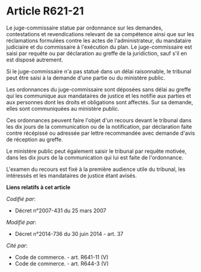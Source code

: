 # Article R621-21

Le juge-commissaire statue par ordonnance sur les demandes, contestations et revendications relevant de sa compétence ainsi
que sur les réclamations formulées contre les actes de l'administrateur, du mandataire judiciaire et du commissaire à
l'exécution du plan. Le juge-commissaire est saisi par requête ou par déclaration au greffe de la juridiction, sauf s'il en
est disposé autrement.

Si le juge-commissaire n'a pas statué dans un délai raisonnable, le tribunal peut être saisi à la demande d'une partie ou du
ministère public.

Les ordonnances du juge-commissaire sont déposées sans délai au greffe qui les communique aux mandataires de justice et les
notifie aux parties et aux personnes dont les droits et obligations sont affectés. Sur sa demande, elles sont communiquées au
ministère public.

Ces ordonnances peuvent faire l'objet d'un recours devant le tribunal dans les dix jours de la communication ou de la
notification, par déclaration faite contre récépissé ou adressée par lettre recommandée avec demande d'avis de réception au
greffe.

Le ministère public peut également saisir le tribunal par requête motivée, dans les dix jours de la communication qui lui est
faite de l'ordonnance.

L'examen du recours est fixé à la première audience utile du tribunal, les intéressés et les mandataires de justice étant
avisés.

**Liens relatifs à cet article**

_Codifié par_:

  - Décret n°2007-431 du 25 mars 2007

_Modifié par_:

  - Décret n°2014-736 du 30 juin 2014 - art. 37

_Cité par_:

  - Code de commerce. - art. R641-11 (V)
  - Code de commerce. - art. R644-3 (V)
